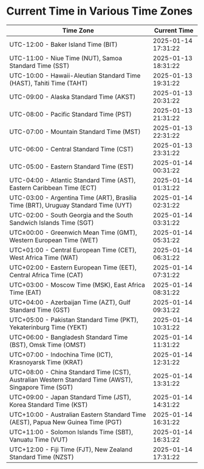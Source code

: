 # Current Time in Various Time Zones

| Time Zone | Current Time |
|-----------|--------------|
| UTC-12:00 - Baker Island Time (BIT) | 2025-01-14 17:31:22 |
| UTC-11:00 - Niue Time (NUT), Samoa Standard Time (SST) | 2025-01-13 18:31:22 |
| UTC-10:00 - Hawaii-Aleutian Standard Time (HAST), Tahiti Time (TAHT) | 2025-01-13 19:31:22 |
| UTC-09:00 - Alaska Standard Time (AKST) | 2025-01-13 20:31:22 |
| UTC-08:00 - Pacific Standard Time (PST) | 2025-01-13 21:31:22 |
| UTC-07:00 - Mountain Standard Time (MST) | 2025-01-13 22:31:22 |
| UTC-06:00 - Central Standard Time (CST) | 2025-01-13 23:31:22 |
| UTC-05:00 - Eastern Standard Time (EST) | 2025-01-14 00:31:22 |
| UTC-04:00 - Atlantic Standard Time (AST), Eastern Caribbean Time (ECT) | 2025-01-14 01:31:22 |
| UTC-03:00 - Argentina Time (ART), Brasília Time (BRT), Uruguay Standard Time (UYT) | 2025-01-14 02:31:22 |
| UTC-02:00 - South Georgia and the South Sandwich Islands Time (SGT) | 2025-01-14 03:31:22 |
| UTC±00:00 - Greenwich Mean Time (GMT), Western European Time (WET) | 2025-01-14 05:31:22 |
| UTC+01:00 - Central European Time (CET), West Africa Time (WAT) | 2025-01-14 06:31:22 |
| UTC+02:00 - Eastern European Time (EET), Central Africa Time (CAT) | 2025-01-14 07:31:22 |
| UTC+03:00 - Moscow Time (MSK), East Africa Time (EAT) | 2025-01-14 08:31:22 |
| UTC+04:00 - Azerbaijan Time (AZT), Gulf Standard Time (GST) | 2025-01-14 09:31:22 |
| UTC+05:00 - Pakistan Standard Time (PKT), Yekaterinburg Time (YEKT) | 2025-01-14 10:31:22 |
| UTC+06:00 - Bangladesh Standard Time (BST), Omsk Time (OMST) | 2025-01-14 11:31:22 |
| UTC+07:00 - Indochina Time (ICT), Krasnoyarsk Time (KRAT) | 2025-01-14 12:31:22 |
| UTC+08:00 - China Standard Time (CST), Australian Western Standard Time (AWST), Singapore Time (SGT) | 2025-01-14 13:31:22 |
| UTC+09:00 - Japan Standard Time (JST), Korea Standard Time (KST) | 2025-01-14 14:31:22 |
| UTC+10:00 - Australian Eastern Standard Time (AEST), Papua New Guinea Time (PGT) | 2025-01-14 16:31:22 |
| UTC+11:00 - Solomon Islands Time (SBT), Vanuatu Time (VUT) | 2025-01-14 16:31:22 |
| UTC+12:00 - Fiji Time (FJT), New Zealand Standard Time (NZST) | 2025-01-14 17:31:22 |
